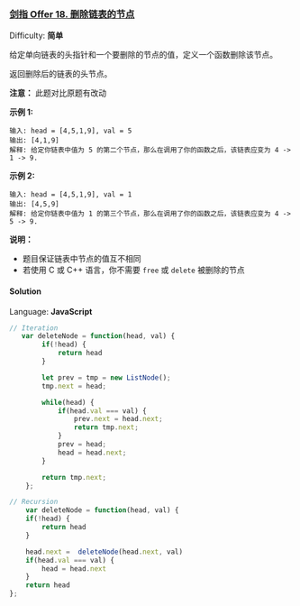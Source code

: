 ### [剑指 Offer 18\. 删除链表的节点](https://leetcode-cn.com/problems/shan-chu-lian-biao-de-jie-dian-lcof/)

Difficulty: **简单**


给定单向链表的头指针和一个要删除的节点的值，定义一个函数删除该节点。

返回删除后的链表的头节点。

**注意：** 此题对比原题有改动

**示例 1:**

```
输入: head = [4,5,1,9], val = 5
输出: [4,1,9]
解释: 给定你链表中值为 5 的第二个节点，那么在调用了你的函数之后，该链表应变为 4 -> 1 -> 9.
```

**示例 2:**

```
输入: head = [4,5,1,9], val = 1
输出: [4,5,9]
解释: 给定你链表中值为 1 的第三个节点，那么在调用了你的函数之后，该链表应变为 4 -> 5 -> 9.
```

**说明：**

*   题目保证链表中节点的值互不相同
*   若使用 C 或 C++ 语言，你不需要 `free` 或 `delete` 被删除的节点


#### Solution

Language: **JavaScript**

```JavaScript
// Iteration
​   var deleteNode = function(head, val) {
        if(!head) {
            return head
        }

        let prev = tmp = new ListNode();
        tmp.next = head;

        while(head) {
            if(head.val === val) {
                prev.next = head.next;
                return tmp.next;
            } 
            prev = head;
            head = head.next;
        }

        return tmp.next;
    };

// Recursion
    var deleteNode = function(head, val) {
    if(!head) {
        return head
    }

    head.next =  deleteNode(head.next, val)
    if(head.val === val) {
        head = head.next
    }
    return head
};
```